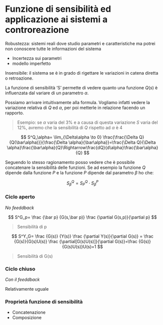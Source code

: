 # Funzione di sensibilità ed applicazione ai sistemi a controreazione
<aside>

Robustezza: sistemi reali dove studio parametri e caratteristiche ma potrei non conoscere tutte le informazioni del sistema

</aside>

- Incertezza sui parametri
- modello imperfetto

<aside>

Insensibile: il sistema se è in grado di rigettare le variazioni in catena diretta o retroazione.

</aside>

La funzione di sensibilità ‘S’ permette di vedere quanto una funzione $Q(s)$ è influenzata dal variare di un parametro $\alpha$.

Possiamo arrivare intuitivamente alla formula. Vogliamo infatti vedere la variazione relativa di $Q$ ed $\alpha$, per poi metterle in relazione facendo un rapporto.

> Esempio: se $\alpha$ varia del 3% e a causa di questa variazione $S$ varia del 12%, avremo che la sensibilità di $Q$ rispetto ad $\alpha$ è 4
> 

$$
S^Q_\alpha= \lim_{\Delta\alpha \to 0} \frac{\frac{\Delta Q}{Q(\bar\alpha)}}{\frac{\Delta \alpha}{\bar\alpha}}=\frac{\Delta Q}{\Delta \alpha}\frac{\bar\alpha}{Q}\Rightarrow\frac{dQ}{d\alpha}\frac{\bar\alpha}{Q}
$$

Seguendo lo stesso ragionamento posso vedere che è possibile concatenare la sensibilità delle funzioni. Se ad esempio la funzione $Q$ dipende dalla funzione $P$ e la funzione $P$ dipende dal parametro $\beta$ ho che:

$$
S^Q_\beta=S^Q_P\cdot S^P_\beta
$$

### Ciclo aperto

*No feeddback*

$$
S^G_p= \frac {\bar p} {G(s,\bar p)} \frac {\partial G(s,p)}{\partial p} 
$$

> Sensibilità di p
> 

$$
S^Y_G= \frac {G(s)} {Y(s)} \frac {\partial Y(s)}{\partial G(s)} = \frac {G(s)}{G(s)U(s)} \frac {\partial[G(s)U(s)]}{\partial G(s)}=\frac {G(s)}{G(s)U(s)}U(s)=1 
$$

> Sensibilità di G(s)
> 

### Ciclo chiuso
*Con il feeddback*

Relativamente uguale

### Proprietà funzione di sensibilità
- Concatenazione
- Composizione
